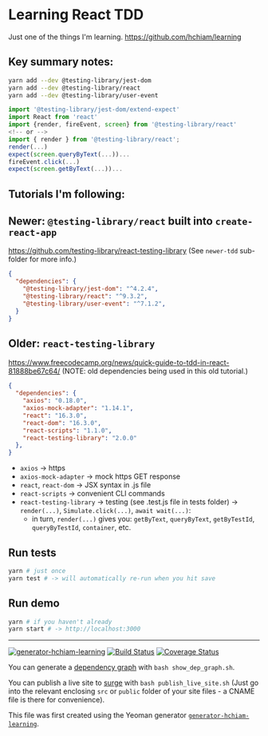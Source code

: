 # Learning React TDD

Just one of the things I'm learning. <https://github.com/hchiam/learning>

## Key summary notes:

```bash
yarn add --dev @testing-library/jest-dom
yarn add --dev @testing-library/react
yarn add --dev @testing-library/user-event
```

```js
import '@testing-library/jest-dom/extend-expect'
import React from 'react'
import {render, fireEvent, screen} from '@testing-library/react'
<!-- or -->
import { render } from '@testing-library/react';
render(...)
expect(screen.queryByText(...))...
fireEvent.click(...)
expect(screen.getByText(...))...
```

## Tutorials I'm following:

## Newer: `@testing-library/react` built into `create-react-app`

<https://github.com/testing-library/react-testing-library> (See `newer-tdd` sub-folder for more info.)

```json
{
  "dependencies": {
    "@testing-library/jest-dom": "^4.2.4",
    "@testing-library/react": "^9.3.2",
    "@testing-library/user-event": "^7.1.2",
  }
}
```

## Older: `react-testing-library`

<https://www.freecodecamp.org/news/quick-guide-to-tdd-in-react-81888be67c64/> (NOTE: old dependencies being used in this old tutorial.)

```json
{
  "dependencies": {
    "axios": "0.18.0",
    "axios-mock-adapter": "1.14.1",
    "react": "16.3.0",
    "react-dom": "16.3.0",
    "react-scripts": "1.1.0",
    "react-testing-library": "2.0.0"
  },
}
```

- `axios` -> https
- `axios-mock-adapter` -> mock https GET response
- `react`, `react-dom` -> JSX syntax in .js file
- `react-scripts` -> convenient CLI commands
- `react-testing-library` -> testing (see .test.js file in tests folder) -> `render(...)`, `Simulate.click(...)`, `await wait(...)`:
  - in turn, `render(...)` gives you: `getByText`, `queryByText`, `getByTestId`, `queryByTestId`, `container`, etc.

## Run tests

```bash
yarn # just once
yarn test # -> will automatically re-run when you hit save
```

## Run demo

```bash
yarn # if you haven't already
yarn start # -> http://localhost:3000
```

---

[![generator-hchiam-learning](https://img.shields.io/badge/built%20with-generator--hchiam--learning-brightgreen.svg)](https://github.com/hchiam/generator-hchiam-learning) [![Build Status](https://travis-ci.org/hchiam/learning-react-tdd.svg?branch=master)](https://travis-ci.org/hchiam/learning-react-tdd) [![Coverage Status](https://coveralls.io/repos/github/hchiam/learning-react-tdd/badge.svg?branch=master)](https://coveralls.io/github/hchiam/learning-react-tdd?branch=master)

You can generate a [dependency graph](https://github.com/hchiam/learning-dependency-cruiser) with `bash show_dep_graph.sh`.

You can publish a live site to [surge](https://github.com/hchiam/learning-surge) with `bash publish_live_site.sh` (Just go into the relevant enclosing `src` or `public` folder of your site files - a CNAME file is there for convenience).

This file was first created using the Yeoman generator [`generator-hchiam-learning`](https://www.npmjs.com/package/generator-hchiam-learning).

